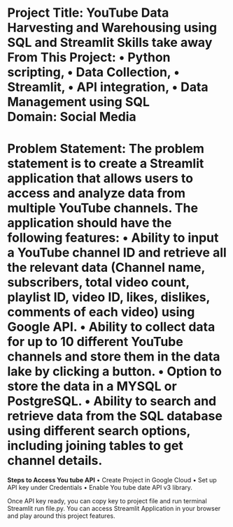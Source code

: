 **Project Title**: YouTube Data Harvesting and Warehousing using SQL and Streamlit
**Skills take away From This Project**: 
      •	Python scripting,
      •	Data Collection,
      •	Streamlit, 
      •	API integration,
      •	Data Management using SQL  
**Domain**: Social Media
===================================================================================================================================================
**Problem Statement**:
        The problem statement is to create a Streamlit application that allows users to access and analyze data from multiple YouTube channels. 
        The application should have the following features:
        •	Ability to input a YouTube channel ID and retrieve all the relevant data (Channel name, subscribers, total video count, playlist ID, video ID, likes, dislikes, comments of each video) using Google API.
        •	Ability to collect data for up to 10 different YouTube channels and store them in the data lake by clicking a button.
        •	Option to store the data in a MYSQL or PostgreSQL.
        •	Ability to search and retrieve data from the SQL database using different search options, including joining tables to get channel details.
========================================================================================================================================================
**Steps to Access You tube API**
      •	Create Project in Google Cloud
      •	Set up API key under Credentials
      •	Enable You tube date API v3 library.

Once API key ready, you can copy key to project file and run terminal Streamlit run file.py.
You can access Streamlit Application in your browser and play around this project features.
